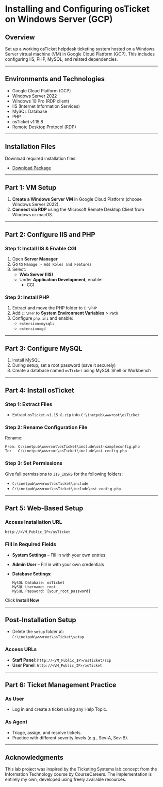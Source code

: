 # Installing and Configuring osTicket on Windows Server (GCP)

## Overview

Set up a working osTicket helpdesk ticketing system hosted on a Windows Server virtual machine (VM) in Google Cloud Platform (GCP). This includes configuring IIS, PHP, MySQL, and related dependencies.

---

## Environments and Technologies

- Google Cloud Platform (GCP)
- Windows Server 2022
- Windows 10 Pro (RDP client)
- IIS (Internet Information Services)
- MySQL Database
- PHP
- osTicket v1.15.8
- Remote Desktop Protocol (RDP)

---

## Installation Files

Download required installation files:

- [Download Package](https://drive.google.com/uc?export=download&id=1b3RBkXTLNGXbibeMuAynkfzdBC1NnqaD)

---

## Part 1: VM Setup

1. **Create a Windows Server VM** in Google Cloud Platform (choose Windows Server 2022).
2. **Connect via RDP** using the Microsoft Remote Desktop Client from Windows or macOS.

---

## Part 2: Configure IIS and PHP

### Step 1: Install IIS & Enable CGI

1. Open **Server Manager**
2. Go to `Manage > Add Roles and Features`
3. Select:
   - **Web Server (IIS)**
   - Under **Application Development**, enable:
     - CGI

### Step 2: Install PHP

1. Extract and move the PHP folder to `C:\PHP`
2. Add `C:\PHP` to **System Environment Variables** > `Path`
3. Configure `php.ini` and enable:
   - `extension=mysqli`
   - `extension=gd`

---

## Part 3: Configure MySQL

1. Install MySQL
2. During setup, set a root password (save it securely)
3. Create a database named `osTicket` using MySQL Shell or Workbench

---

## Part 4: Install osTicket

### Step 1: Extract Files

- Extract `osTicket-v1.15.8.zip` into `C:\inetpub\wwwroot\osTicket`

### Step 2: Rename Configuration File

Rename:

```text
From: C:\inetpub\wwwroot\osTicket\include\ost-sampleconfig.php  
To:   C:\inetpub\wwwroot\osTicket\include\ost-config.php
```

### Step 3: Set Permissions

Give full permissions to `IIS_IUSRS` for the following folders:

- `C:\inetpub\wwwroot\osTicket\include`
- `C:\inetpub\wwwroot\osTicket\include\ost-config.php`

---

## Part 5: Web-Based Setup

### Access Installation URL

```
http://<VM_Public_IP>/osTicket
```

### Fill in Required Fields

- **System Settings** – Fill in with your own entries
- **Admin User** – Fill in with your own credentials
- **Database Settings**:

  ```
  MySQL Database: osTicket
  MySQL Username: root
  MySQL Password: [your_root_password]
  ```

Click **Install Now**

---

## Post-Installation Setup

- Delete the `setup` folder at:  
  `C:\inetpub\wwwroot\osTicket\setup`

### Access URLs

- **Staff Panel**: `http://<VM_Public_IP>/osTicket/scp`
- **User Panel**: `http://<VM_Public_IP>/osTicket`

---

## Part 6: Ticket Management Practice

### As User

- Log in and create a ticket using any Help Topic.

### As Agent

- Triage, assign, and resolve tickets.
- Practice with different severity levels (e.g., Sev-A, Sev-B).

---

## Acknowledgments

This lab project was inspired by the Ticketing Systems lab concept from the Information Technology course by CourseCareers. The implementation is entirely my own, developed using freely available resources.
